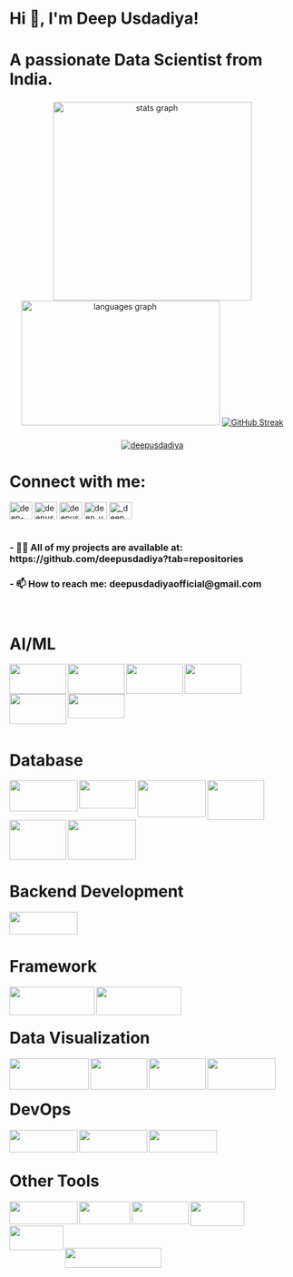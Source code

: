 <h1 align="left">Hi 👋, I'm Deep Usdadiya!</h1>
<h1 align="left">A passionate Data Scientist from India.</h1>

###
<div align="center">
  <img src="https://github-readme-stats.vercel.app/api?username=deepusdadiya&hide_title=false&hide_rank=true&show_icons=false&include_all_commits=false&count_private=false&disable_animations=false&locale=en&hide_border=false" width="350" alt="stats graph" />
  <img src="https://github-readme-stats.vercel.app/api/top-langs?username=deepusdadiya&locale=en&hide_title=false&layout=compact&card_width=360&langs_count=5&hide_border=false" height="220" width="350" alt="languages graph" />
  <a href="https://git.io/streak-stats"><img src="https://github-readme-streak-stats.herokuapp.com?user=deepusdadiya" alt="GitHub Streak" /></a>
</div>


###
<p align="center"> <a href="https://github.com/ryo-ma/github-profile-trophy"><img src="https://github-profile-trophy.vercel.app/?username=deepusdadiya" alt="deepusdadiya" /></a> </p>

<h1 align="left">Connect with me:</h1>
<p align="left">
<a href="https://linkedin.com/in/deep-usdadiya" target="blank"><img align="center" src="https://raw.githubusercontent.com/rahuldkjain/github-profile-readme-generator/master/src/images/icons/Social/linked-in-alt.svg" alt="deep-usdadiya" height="30" width="40" /></a>
<a href="https://kaggle.com/deepusdadiya" target="blank"><img align="center" src="https://raw.githubusercontent.com/rahuldkjain/github-profile-readme-generator/master/src/images/icons/Social/kaggle.svg" alt="deepusdadiya" height="30" width="40" /></a>
<a href="https://www.hackerrank.com/deepusdadiyaoff1" target="blank"><img align="center" src="https://raw.githubusercontent.com/rahuldkjain/github-profile-readme-generator/master/src/images/icons/Social/hackerrank.svg" alt="deepusdadiyaoff1" height="30" width="40" /></a>
<a href="https://www.leetcode.com/deep_usdadiya" target="blank"><img align="center" src="https://raw.githubusercontent.com/rahuldkjain/github-profile-readme-generator/master/src/images/icons/Social/leet-code.svg" alt="deep_usdadiya" height="30" width="40" /></a>
<a href="https://instagram.com/_deep_usdadiya" target="blank"><img align="center" src="https://raw.githubusercontent.com/rahuldkjain/github-profile-readme-generator/master/src/images/icons/Social/instagram.svg" alt="_deep_usdadiya" height="30" width="40" /></a>
<br><br>
  
<h3 align="left"> - 👨‍💻 All of my projects are available at: https://github.com/deepusdadiya?tab=repositories </h3>

<h3 align="left"> - 📫 How to reach me: deepusdadiyaofficial@gmail.com </h3>

</p>
<br>


###
<h1 align="left">AI/ML</h1>

<div align="left">
  <img align="left" height="53" width="100" src="https://encrypted-tbn0.gstatic.com/images?q=tbn:ANd9GcTaeXMlr8a_IdEZW_7CnTGJI24OmPIi9-IW5Q&s"  />
  <img align="left" height="53" width="100" src="https://encrypted-tbn0.gstatic.com/images?q=tbn:ANd9GcRSu9xFbA6COOd9Wq-koFEoAFD7wpFgbvdz6Q&s"  />
  <img align="left" height="53" width="100" src="https://www.askpython.com/wp-content/uploads/2021/03/tensorflow_logo-1024x344.png.webp"  />
  <img align="left" height="53" width="100" src="https://images.icon-icons.com/2699/PNG/512/pytorch_logo_icon_169823.png"  />
  <img align="left" height="53" width="100" src="https://logos-world.net/wp-content/uploads/2024/08/OpenAI-Logo.png"  />
  <img height="43" width="100" src="https://upload.wikimedia.org/wikipedia/commons/thumb/0/05/Scikit_learn_logo_small.svg/2560px-Scikit_learn_logo_small.svg.png"  />
</div>
<br>

###
<h1 align="left">Database</h1>

<div align="left">
  <img align="left" height="55" width="120" src="https://encrypted-tbn0.gstatic.com/images?q=tbn:ANd9GcTAGnTL2T8pjRFgzqIxRE19EKDgvzXAgnO7tg&s" />
  <img align="left" height="50" width="100" src="https://upload.wikimedia.org/wikipedia/labs/8/8e/Mysql_logo.png" />
  <img align="left" height="65" width="120" src="https://encrypted-tbn0.gstatic.com/images?q=tbn:ANd9GcRU9OCPJsgnJ-po35PBUM552fcrPIhm01JFYg&s" />
  <img align="left" height="70" width="100" src="https://1000logos.net/wp-content/uploads/2017/04/Oracle-Logo.jpg" />
  <img align="left" height="70" width="100" src="https://encrypted-tbn0.gstatic.com/images?q=tbn:ANd9GcS8aNoirf5vZWKhPlo4-f9uWZVFKnZwR1cBgw&s" />
  <img height="70" width="120" src="https://1000logos.net/wp-content/uploads/2020/08/Redis-Logo.png" />
</div>

###

<h1 align="left">Backend Development</h1>

<div align="left">
  <img height="40" width="120" src="https://hackernoon.imgix.net/images/VyvcKdbWHbTaN3QzRCQQS7pXASq1-y42k312q.png"   />
</div>

###

<h1 align="left">Framework</h1>

<div align="left">
  <img align="left" height="50" width="150" src="https://upload.wikimedia.org/wikiversity/en/thumb/8/8c/FastAPI_logo.png/800px-FastAPI_logo.png"  />
  <img align="left" height="50" width="150" src="https://streamlit.io/images/brand/streamlit-logo-primary-colormark-darktext.png"  />
</div>
<br><br>

###

<h1 align="left">Data Visualization</h1>

<div align="left">
  <img align="left" height="55" width="140" src="https://encrypted-tbn0.gstatic.com/images?q=tbn:ANd9GcSlSWaZl45UCJvF3YEKfLS4LemAYg9sPDDYm9L1sXL4vA7kpV6BNL-SWqYu_yQwQ3uJMow&usqp=CAU"  />
  <img align="left" height="55" width="100" src="https://logos-world.net/wp-content/uploads/2021/10/Tableau-Logo.png"  />
  <img align="left" height="55" width="100" src="https://www.pngall.com/wp-content/uploads/15/Excel-Logo-PNG-Cutout.png"  />
  <img align="left" height="55" width="120" src="https://seaborn.pydata.org/_images/logo-wide-lightbg.svg"  />
</div>
<br><br>

###
<h1 align="left">DevOps</h1>

<div align="left">
  <img align="left" height="40" width="120" src="https://upload.wikimedia.org/wikipedia/commons/thumb/4/4e/Docker_%28container_engine%29_logo.svg/2560px-Docker_%28container_engine%29_logo.svg.png"  />
  <img align="left" height="40" width="120" src="https://upload.wikimedia.org/wikipedia/commons/thumb/6/67/Kubernetes_logo.svg/1200px-Kubernetes_logo.svg.png"  />
  <img align="left" height="40" width="120" src="https://encrypted-tbn0.gstatic.com/images?q=tbn:ANd9GcQHJks4IMajtORvOHhdqiYyOm7PNNpDEezLcA&s"  />
</div>
<br><br>

###
<h1 align="left">Other Tools</h1>

<div align="left">
  <img align="left" height="40" width="120" src="https://www.shanebart.com/wp-content/uploads/2019/05/5k4h36j3h4j.png"  />
  <img align="left" height="40" width="90" src="https://encrypted-tbn0.gstatic.com/images?q=tbn:ANd9GcSdd25hyNQOMs4Xx1Cv_A_oaT0zagfSWlXMBA&s"  />
  <img align="left" height="40" width="100" src="https://upload.wikimedia.org/wikipedia/commons/c/c2/Postman_%28software%29.png"  />
  <img align="left" height="43" width="95" src="https://upload.wikimedia.org/wikipedia/en/c/cd/Anaconda_Logo.png"  />
  <img align="left" height="43" width="95" src="https://media.licdn.com/dms/image/v2/D4D12AQGwWvS7_Wtb1A/article-cover_image-shrink_600_2000/article-cover_image-shrink_600_2000/0/1689944341410?e=2147483647&v=beta&t=JFrVf-u4fXXOaMnEQJ02pDHg2V9gcOBf00AiqL4AXaY"  />
</div>

<br><br><br><br>


<img align="left" height="35" width="170" src="https://komarev.com/ghpvc/?username=deepusdadiya&label=Profile%20views&color=0e75b6&style=flat"  />

